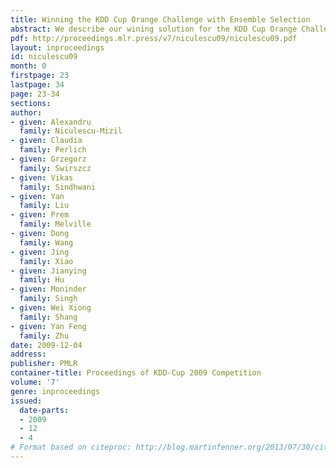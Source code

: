 ```yaml
---
title: Winning the KDD Cup Orange Challenge with Ensemble Selection
abstract: We describe our wining solution for the KDD Cup Orange Challenge.
pdf: http://proceedings.mlr.press/v7/niculescu09/niculescu09.pdf
layout: inproceedings
id: niculescu09
month: 0
firstpage: 23
lastpage: 34
page: 23-34
sections: 
author:
- given: Alexandru
  family: Niculescu-Mizil
- given: Claudia
  family: Perlich
- given: Grzegorz
  family: Swirszcz
- given: Vikas
  family: Sindhwani
- given: Yan
  family: Liu
- given: Prem
  family: Melville
- given: Dong
  family: Wang
- given: Jing
  family: Xiao
- given: Jianying
  family: Hu
- given: Moninder
  family: Singh
- given: Wei Xiong
  family: Shang
- given: Yan Feng
  family: Zhu
date: 2009-12-04
address: 
publisher: PMLR
container-title: Proceedings of KDD-Cup 2009 Competition
volume: '7'
genre: inproceedings
issued:
  date-parts:
  - 2009
  - 12
  - 4
# Format based on citeproc: http://blog.martinfenner.org/2013/07/30/citeproc-yaml-for-bibliographies/
---
```

